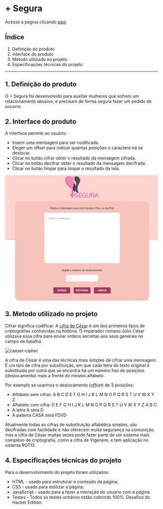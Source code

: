 # + Segura

Acesse a página clicando [aqui](https://lillabordignon.github.io/SAP005-cipher/)

## Índice

1. Definição do produto
2. Interface do produto
3. Metodo utilizado no projeto
4. Especificações técnicas do projeto

***

## 1. Definição do produto

O + Segura foi desenvolvido para auxiliar mulheres que sofrem um relacionamento abusivo, e precisam
de forma segura fazer um pedido de socorro.

## 2. Interface do produto

A interface permite ao usuário:

* Inserir uma mensagem para ser codificada.
* Eleger um offset para indicar quantas posições o caractere irá se deslocar.
* Clicar no botão cifrar obter o resultado da mensagem cifrada.
* Clicar no botão decifrar obter o resultado da mensagem decifrada.
* Clicar no botão limpar para limpar o resultado da tela.

![Imagem](/src/img/telaProjeto.jpg)

## 3. Metodo utilizado no projeto

Cifrar significa codificar. A [cifra de
César](https://pt.wikipedia.org/wiki/Cifra_de_C%C3%A9sar) é um dos primeiros
tipos de criptografias conhecidas na história. O imperador romano Júlio César
utilizava essa cifra para enviar ordens secretas aos seus generais no campo de
batalha.

![caeser-cipher](https://user-images.githubusercontent.com/11894994/60990999-07ffdb00-a320-11e9-87d0-b7c291bc4cd1.png)

A cifra de César é uma das técnicas mais simples de cifrar uma mensagem. É um
tipo de cifra por substituição, em que cada letra do texto original é
substituida por outra que se encontra há um número fixo de posições
(deslocamento) mais a frente do mesmo alfabeto.

Por exemplo se usarmos o deslocamento (_offset_) de 3 posições:

* Alfabeto sem cifrar: A B C D E F G H I J K L M N O P Q R S T U V W X Y Z
* Alfabeto com cifra:  D E F G H I J K L M N O P Q R S T U V W X Y Z A B C
* A letra A será D
* A palavra CASA será FDVD

Atualmente todas as cifras de substituição alfabética simples, são decifradas
com facilidade e não oferecem muita segurança na comunição, mas a cifra de César
muitas vezes pode fazer parte de um sistema mais complexo de criptografia, como
a cifra de Vigenère, e tem aplicação no sistema ROT13.

## 4. Especificações técnicas do projeto

Para o desenvolvimento do projeto foram utilizados:

* HTML - usado para estruturar o conteúdo da página;
* CSS - usado para estilizar a página;
* JavaScript - usado para a fazer a interação do usuário com a página.
* Testes - Todos os testes unitários estão cobrindo 100%. Desafios do Hacker Edition.
